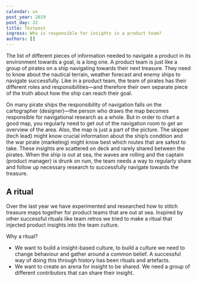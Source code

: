 ```yaml
---
calendar: ux
post_year: 2019
post_day: 22
title: Testpost
ingress: Who is responsible for insights in a product team?
authors: []
---
```

The list of different pieces of information needed to navigate a product in its environment towards a goal, is a long one. A product team is just like a group of pirates on a ship navigating towards their next treasure. They need to know about the nautical terrain, weather forecast and enemy ships to navigate successfully. Like in a product team, the team of pirates has their different roles and responsibilities—and therefore their own separate piece of the truth about how the ship can reach their goal.

On many pirate ships the responsibility of navigation falls on the cartographer (designer)—the person who draws the map becomes responsible for navigational research as a whole. But in order to chart a good map, you regularly need to get out of the navigation room to get an overview of the area. Also, the map is just a part of the picture. The skipper (tech lead) might know crucial information about the ship’s condition and the war pirate (marketing) might know best which routes that are safest to take. These insights are scattered on deck and rarely shared between the pirates. When the ship is out at sea, the waves are rolling and the captain (product manager) is drunk on rum, the team needs a way to regularly share and follow up necessary research to successfully navigate towards the treasure. 

## A ritual

Over the last year we have experimented and researched how to stitch treasure maps together for product teams that are out at sea. Inspired by other successful rituals like team retros we tried to make a ritual that injected product insights into the team culture. 

Why a ritual?

* We want to build a insight-based culture, to build a culture we need to change behaviour and gather around a common belief. A successful way of doing this through history has been rituals and artefacts.
* We want to create an arena for insight to be shared. We need a group of different contributors that can share their insight.
